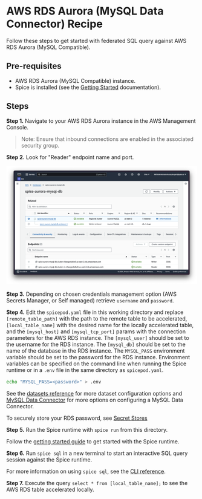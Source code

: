 # AWS RDS Aurora (MySQL Data Connector) Recipe

Follow these steps to get started with federated SQL query against AWS RDS Aurora (MySQL Compatible).

## Pre-requisites

- AWS RDS Aurora (MySQL Compatible) instance.
- Spice is installed (see the [Getting Started](https://docs.spiceai.org/getting-started) documentation).

## Steps

**Step 1.** Navigate to your AWS RDS Aurora instance in the AWS Management Console.

> Note: Ensure that inbound connections are enabled in the associated security group.

**Step 2.** Look for "Reader" endpoint name and port.

![Screenshot](./aws-rds-aurora-mysql.png)

**Step 3.** Depending on chosen credentials management option (AWS Secrets Manager, or Self managed) retrieve `username` and `password`.

**Step 4.** Edit the `spicepod.yaml` file in this working directory and replace `[remote_table_path]` with the path to the remote table to be accelerated, `[local_table_name]` with the desired name for the locally accelerated table, and the `[mysql_host]` and `[mysql_tcp_port]` params with the connection parameters for the AWS RDS instance. The `[mysql_user]` should be set to the username for the RDS instance. The `[mysql_db]` should be set to the name of the database in the RDS instance. The `MYSQL_PASS` environment variable should be set to the password for the RDS instance. Environment variables can be specified on the command line when running the Spice runtime or in a `.env` file in the same directory as `spicepod.yaml`.

```bash
echo "MYSQL_PASS=<password>" > .env
```

See the [datasets reference](https://docs.spiceai.org/reference/spicepod/datasets) for more dataset configuration options and [MySQL Data Connector](https://docs.spiceai.org/components/data-connectors/mysql) for more options on configuring a MySQL Data Connector.

To securely store your RDS password, see [Secret Stores](https://docs.spiceai.org/components/secret-stores)

**Step 5.** Run the Spice runtime with `spice run` from this directory.

Follow the [getting started guide](https://docs.spiceai.org/getting-started) to get started with the Spice runtime.

**Step 6.** Run `spice sql` in a new terminal to start an interactive SQL query session against the Spice runtime.

For more information on using `spice sql`, see the [CLI reference](https://docs.spiceai.org/cli/reference/sql).

**Step 7.** Execute the query `select * from [local_table_name];` to see the AWS RDS table accelerated locally.
